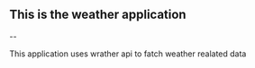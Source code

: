 ## This is the weather application
--

This application uses wrather api to fatch weather realated data
